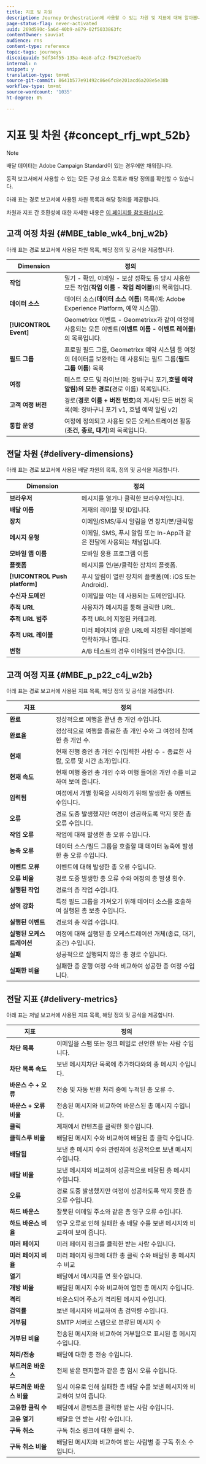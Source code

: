 ```yaml
---
title: 지표 및 차원
description: Journey Orchestration에 사용할 수 있는 차원 및 지표에 대해 알아봅니다.
page-status-flag: never-activated
uuid: 269d590c-5a6d-40b9-a879-02f5033863fc
contentOwner: sauviat
audience: rns
content-type: reference
topic-tags: journeys
discoiquuid: 5df34f55-135a-4ea8-afc2-f9427ce5ae7b
internal: n
snippet: y
translation-type: tm+mt
source-git-commit: 8641b577e91492c86e6fc8e201acd6a208e5e38b
workflow-type: tm+mt
source-wordcount: '1035'
ht-degree: 0%

---
```



# 지표 및 차원 {#concept_rfj_wpt_52b}

>[!NOTE]
>
>배달 데이터는 Adobe Campaign Standard이 있는 경우에만 채워집니다.

동적 보고서에서 사용할 수 있는 모든 구성 요소 목록과 해당 정의를 확인할 수 있습니다.

아래 표는 경로 보고서에 사용된 차원 목록과 해당 정의를 제공합니다.

차원과 지표 간 호환성에 대한 자세한 내용은 [이 페이지를 참조하십시오](../assets/do-not-localize/dynamic_report_compatibility_journey.pdf).

## 고객 여정 차원 {#MBE_table_wk4_bnj_w2b}

아래 표는 경로 보고서에 사용된 차원 목록, 해당 정의 및 공식을 제공합니다.

| Dimension | 정의 |
|--- |--- |
| **작업** | 밀기 - 확인, 이메일 - 보상 정확도 등 당시 사용한 모든 작업(**작업 이름 - 작업 레이블**)의 목록입니다. |
| **데이터 소스** | 데이터 소스(**데이터 소스 이름**) 목록(예: Adobe Experience Platform, 예약 시스템). |
| **[!UICONTROL Event]** | Geometrixx 이벤트 - Geometrixx과 같이 여정에 사용되는 모든 이벤트(**이벤트 이름 - 이벤트 레이블**)의 목록입니다. |
| **필드 그룹** | 프로필 필드 그룹, Geometrixx 예약 시스템 등 여정의 데이터를 보완하는 데 사용되는 필드 그룹(**필드 그룹 이름**) 목록 |
| **여정** | 테스트 모드 및 라이브(예: 장바구니 포기,**호텔 예약 알림)의 모든 경로(**&#x200B;경로 이름) 목록입니다. |
| **고객 여정 버전** | 경로(**경로 이름 + 버전 번호**)의 게시된 모든 버전 목록(예: 장바구니 포기 v1, 호텔 예약 알림 v2) |
| **통합 운영** | 여정에 정의되고 사용된 모든 오케스트레이션 활동(**조건, 종료, 대기**)의 목록입니다. |

## 전달 차원 {#delivery-dimensions}

아래 표는 경로 보고서에 사용된 배달 차원의 목록, 정의 및 공식을 제공합니다.

| Dimension | 정의 |
|--- |--- |
| **브라우저** | 메시지를 열거나 클릭한 브라우저입니다. |
| **배달 이름** | 게재의 레이블 및 ID입니다. |
| **장치** | 이메일/SMS/푸시 알림을 연 장치/본/클릭함 |
| **메시지 유형** | 이메일, SMS, 푸시 알림 또는 In-App과 같은 전달에 사용되는 채널입니다. |
| **모바일 앱 이름** | 모바일 응용 프로그램 이름 |
| **플랫폼** | 메시지를 연/본/클릭한 장치의 플랫폼. |
| **[!UICONTROL Push platform]** | 푸시 알림이 열린 장치의 플랫폼(예: iOS 또는 Android). |
| **수신자 도메인** | 이메일을 여는 데 사용되는 도메인입니다. |
| **추적 URL** | 사용자가 메시지를 통해 클릭한 URL. |
| **추적 URL 범주** | 추적 URL에 지정된 카테고리. |
| **추적 URL 레이블** | 미러 페이지와 같은 URL에 지정된 레이블에 연락하거나 엽니다. |
| **변형** | A/B 테스트의 경우 이메일의 변수입니다. |


## 고객 여정 지표 {#MBE_p_p22_c4j_w2b}

아래 표는 경로 보고서에 사용된 지표 목록, 해당 정의 및 공식을 제공합니다.

| 지표 | 정의 |
|--- |---|
| **완료** | 정상적으로 여행을 끝낸 총 개인 수입니다. |
| **완료율** | 정상적으로 여행을 종료한 총 개인 수와 그 여정에 참여한 총 개인 수. |
| **현재** | 현재 진행 중인 총 개인 수(입력한 사람 수 - 종료한 사람, 오류 및 시간 초과)입니다. |
| **현재 속도** | 현재 여행 중인 총 개인 수와 여행 들어온 개인 수를 비교하여 보여 줍니다. |
| **입력됨** | 여정에서 개별 항목을 시작하기 위해 발생한 총 이벤트 수입니다. |
| **오류** | 경로 도중 발생했지만 여정이 성공하도록 막지 못한 총 오류 수입니다. |
| **작업 오류** | 작업에 대해 발생한 총 오류 수입니다. |
| **농축 오류** | 데이터 소스/필드 그룹을 호출할 때 데이터 농축에 발생한 총 오류 수입니다. |
| **이벤트 오류** | 이벤트에 대해 발생한 총 오류 수입니다. |
| **오류 비율** | 경로 도중 발생한 총 오류 수와 여정의 총 발생 횟수. |
| **실행된 작업** | 경로의 총 작업 수입니다. |
| **성역 강화** | 특정 필드 그룹을 가져오기 위해 데이터 소스를 호출하여 실행된 총 보충 수입니다. |
| **실행된 이벤트** | 경로의 총 작업 수입니다. |
| **실행된 오케스트레이션** | 여정에 대해 실행된 총 오케스트레이션 개체(종료, 대기, 조건) 수입니다. |
| **실패** | 성공적으로 실행되지 않은 총 경로 수입니다. |
| **실패한 비율** | 실패한 총 운행 여정 수와 비교하여 성공한 총 여정 수입니다. |

## 전달 지표 {#delivery-metrics}

아래 표는 저널 보고서에 사용된 지표 목록, 해당 정의 및 공식을 제공합니다.

| 지표 | 정의 |
|--- |--- |
| **차단 목록** | 이메일을 스팸 또는 정크 메일로 선언한 받는 사람 수입니다. |
| **차단 목록 속도** | 보낸 메시지차단 목록에 추가하다와의 총 메시지 수입니다. |
| **바운스 수 + 오류** | 전송 및 자동 반환 처리 중에 누적된 총 오류 수. |
| **바운스 + 오류 비율** | 전송된 메시지와 비교하여 바운스된 총 메시지 수입니다. |
| **클릭** | 게재에서 컨텐츠를 클릭한 횟수입니다. |
| **클릭스루 비율** | 배달된 메시지 수와 비교하여 배달된 총 클릭 수입니다. |
| **배달됨** | 보낸 총 메시지 수와 관련하여 성공적으로 보낸 메시지 수입니다. |
| **배달 비율** | 보낸 메시지와 비교하여 성공적으로 배달된 총 메시지 수입니다. |
| **오류** | 경로 도중 발생했지만 여정이 성공하도록 막지 못한 총 오류 수입니다. |
| **하드 바운스** | 잘못된 이메일 주소와 같은 총 영구 오류 수입니다. |
| **하드 바운스 비율** | 영구 오류로 인해 실패한 총 배달 수를 보낸 메시지와 비교하여 보여 줍니다. |
| **미러 페이지** | 미러 페이지 링크를 클릭한 받는 사람 수입니다. |
| **미러 페이지 비율** | 미러 페이지 링크에 대한 총 클릭 수와 배달된 총 메시지 수 비교 |
| **열기** | 배달에서 메시지를 연 횟수입니다. |
| **개방 비율** | 배달된 메시지 수와 비교하여 열린 총 메시지 수입니다. |
| **격리** | 바운스되어 주소가 격리된 메시지 수입니다. |
| **검역률** | 보낸 메시지와 비교하여 총 검역량 수입니다. |
| **거부됨** | SMTP 서버로 스팸으로 분류된 메시지 수 |
| **거부된 비율** | 전송된 메시지와 비교하여 거부됨으로 표시된 총 메시지 수입니다. |
| **처리/전송** | 배달에 대한 총 전송 수입니다. |
| **부드러운 바운스** | 전체 받은 편지함과 같은 총 임시 오류 수입니다. |
| **부드러운 바운스 비율** | 임시 이유로 인해 실패한 총 배달 수를 보낸 메시지와 비교하여 보여 줍니다. |
| **고유한 클릭 수** | 배달에서 콘텐츠를 클릭한 받는 사람 수입니다. |
| **고유 열기** | 배달을 연 받는 사람 수입니다. |
| **구독 취소** | 구독 취소 링크에 대한 클릭 수. |
| **구독 취소 비율** | 배달된 메시지와 비교하여 받는 사람별 총 구독 취소 수입니다. |
